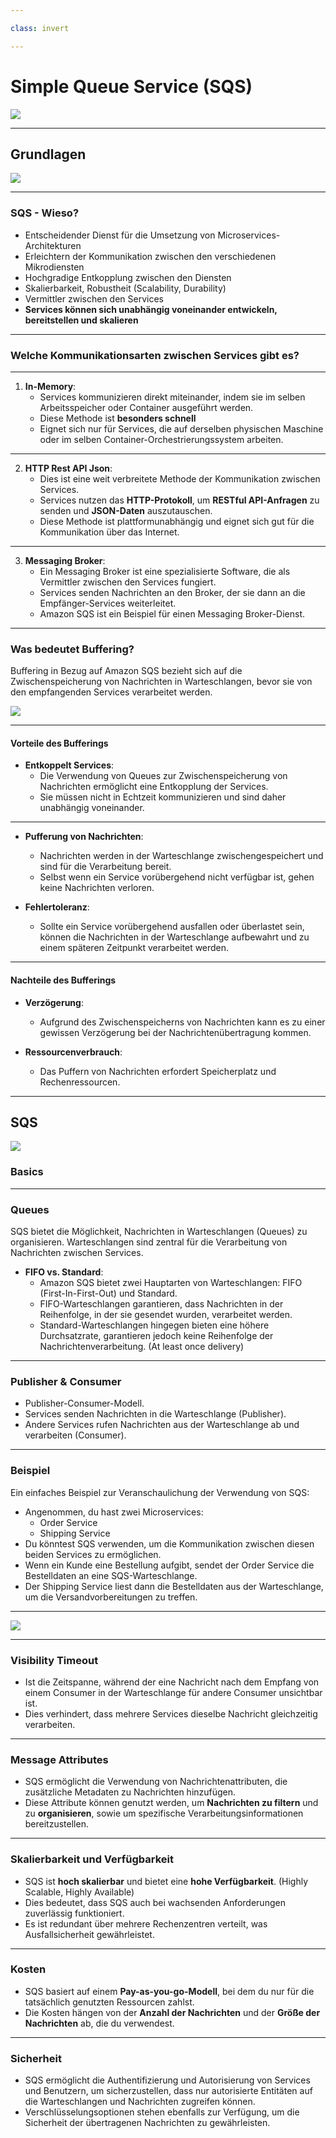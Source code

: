 ```yaml
---

class: invert

---
```


# Simple Queue Service (SQS)

![](./imgs/sqs.png)

---

## Grundlagen

![](./imgs/sqs-basics.png)

---

### SQS - Wieso?

- Entscheidender Dienst für die Umsetzung von Microservices-Architekturen
- Erleichtern der Kommunikation zwischen den verschiedenen Mikrodiensten 
- Hochgradige Entkopplung zwischen den Diensten
- Skalierbarkeit, Robustheit (Scalability, Durability)
- Vermittler zwischen den Services 
- **Services können sich unabhängig voneinander entwickeln, bereitstellen und skalieren**

---

### Welche Kommunikationsarten zwischen Services gibt es?

---

1. **In-Memory**: 
    - Services kommunizieren direkt miteinander, indem sie im selben Arbeitsspeicher oder Container ausgeführt werden.
    - Diese Methode ist **besonders schnell**
    - Eignet sich nur für Services, die auf derselben physischen Maschine oder im selben Container-Orchestrierungssystem arbeiten.


---

2. **HTTP Rest API Json**: 
    - Dies ist eine weit verbreitete Methode der Kommunikation zwischen Services.
    - Services nutzen das **HTTP-Protokoll**, um **RESTful API-Anfragen** zu senden und **JSON-Daten** auszutauschen.
    - Diese Methode ist plattformunabhängig und eignet sich gut für die Kommunikation über das Internet.

---

3. **Messaging Broker**:
    - Ein Messaging Broker ist eine spezialisierte Software, die als Vermittler zwischen den Services fungiert.
    - Services senden Nachrichten an den Broker, der sie dann an die Empfänger-Services weiterleitet.
    - Amazon SQS ist ein Beispiel für einen Messaging Broker-Dienst.

---

### Was bedeutet Buffering?

Buffering in Bezug auf Amazon SQS bezieht sich auf die Zwischenspeicherung von Nachrichten in Warteschlangen, bevor sie von den empfangenden Services verarbeitet werden.

![](./imgs/buffering.jpg)

---

#### Vorteile des Bufferings

- **Entkoppelt Services**: 
    - Die Verwendung von Queues zur Zwischenspeicherung von Nachrichten ermöglicht eine Entkopplung der Services.
    - Sie müssen nicht in Echtzeit kommunizieren und sind daher unabhängig voneinander.

---

- **Pufferung von Nachrichten**:
    - Nachrichten werden in der Warteschlange zwischengespeichert und sind für die Verarbeitung bereit.
    - Selbst wenn ein Service vorübergehend nicht verfügbar ist, gehen keine Nachrichten verloren.

- **Fehlertoleranz**:
    - Sollte ein Service vorübergehend ausfallen oder überlastet sein, können die Nachrichten in der Warteschlange aufbewahrt und zu einem späteren Zeitpunkt verarbeitet werden.

---

#### Nachteile des Bufferings

- **Verzögerung**: 
    - Aufgrund des Zwischenspeicherns von Nachrichten kann es zu einer gewissen Verzögerung bei der Nachrichtenübertragung kommen.

- **Ressourcenverbrauch**:
    - Das Puffern von Nachrichten erfordert Speicherplatz und Rechenressourcen.

---

## SQS

![](./imgs/sqs.png)

### Basics

---

### Queues

SQS bietet die Möglichkeit, Nachrichten in Warteschlangen (Queues) zu organisieren. Warteschlangen sind zentral für die Verarbeitung von Nachrichten zwischen Services.

- **FIFO vs. Standard**:
  - Amazon SQS bietet zwei Hauptarten von Warteschlangen: FIFO (First-In-First-Out) und Standard. 
  - FIFO-Warteschlangen garantieren, dass Nachrichten in der Reihenfolge, in der sie gesendet wurden, verarbeitet werden.
  - Standard-Warteschlangen hingegen bieten eine höhere Durchsatzrate, garantieren jedoch keine Reihenfolge der Nachrichtenverarbeitung. (At least once delivery)

---

### Publisher & Consumer

- Publisher-Consumer-Modell.
- Services senden Nachrichten in die Warteschlange (Publisher).
- Andere Services rufen Nachrichten aus der Warteschlange ab und verarbeiten (Consumer).

---

### Beispiel

Ein einfaches Beispiel zur Veranschaulichung der Verwendung von SQS:

- Angenommen, du hast zwei Microservices:
    - Order Service
    - Shipping Service
- Du könntest SQS verwenden, um die Kommunikation zwischen diesen beiden Services zu ermöglichen.
- Wenn ein Kunde eine Bestellung aufgibt, sendet der Order Service die Bestelldaten an eine SQS-Warteschlange.
- Der Shipping Service liest dann die Bestelldaten aus der Warteschlange, um die Versandvorbereitungen zu treffen.

---

![](./imgs/example.png)

---

### Visibility Timeout

- Ist die Zeitspanne, während der eine Nachricht nach dem Empfang von einem Consumer in der Warteschlange für andere Consumer unsichtbar ist.
- Dies verhindert, dass mehrere Services dieselbe Nachricht gleichzeitig verarbeiten.

---

### Message Attributes

- SQS ermöglicht die Verwendung von Nachrichtenattributen, die zusätzliche Metadaten zu Nachrichten hinzufügen.
- Diese Attribute können genutzt werden, um **Nachrichten zu filtern** und zu **organisieren**, sowie um spezifische Verarbeitungsinformationen bereitzustellen.

---

### Skalierbarkeit und Verfügbarkeit

- SQS ist **hoch skalierbar** und bietet eine **hohe Verfügbarkeit**. (Highly Scalable, Highly Available)
- Dies bedeutet, dass SQS auch bei wachsenden Anforderungen zuverlässig funktioniert. 
- Es ist redundant über mehrere Rechenzentren verteilt, was Ausfallsicherheit gewährleistet.

---

### Kosten

- SQS basiert auf einem **Pay-as-you-go-Modell**, bei dem du nur für die tatsächlich genutzten Ressourcen zahlst.
- Die Kosten hängen von der **Anzahl der Nachrichten** und der **Größe der Nachrichten** ab, die du verwendest.

---

### Sicherheit

- SQS ermöglicht die Authentifizierung und Autorisierung von Services und Benutzern, um sicherzustellen, dass nur autorisierte Entitäten auf die Warteschlangen und Nachrichten zugreifen können.
- Verschlüsselungsoptionen stehen ebenfalls zur Verfügung, um die Sicherheit der übertragenen Nachrichten zu gewährleisten.

